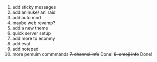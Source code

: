  1. add sticky messages
 2. add aninuke/ ani raid
 3. add auto mod
 4. maybe web revamp?
 5. add a new theme
 6. quick server setup
 7. add more to econmy
 8. add eval
 9. add notepad
 10. more pemuim commmands
 ~~7. channel info~~ Done!
 ~~8. emoji info~~ Done!
